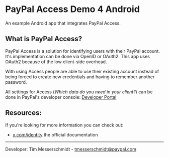 PayPal Access Demo 4 Android
==========================

An example Android app that integrates PayPal Access.

What is PayPal Access?
----------------------
PayPal Access is a solution for identifying users with their PayPal account. It's implementation can be done via OpenID or OAuth2. This app uses OAuth2 because of the low client-side overhead.

With using Access people are able to use their existing account instead of being forced to create new credentials and having to remember another password.

All settings for Access (*Which data do you need in your client?*) can be done in PayPal's developer console:
[Developer Portal](https://devportal.x.com/)

Resources:
----------
If you're looking for more information you can check out:
* [x.com/identity](x.com/identiy) the official documentation

---------
Developer:
Tim Messerschmidt - <tmesserschmidt@paypal.com>